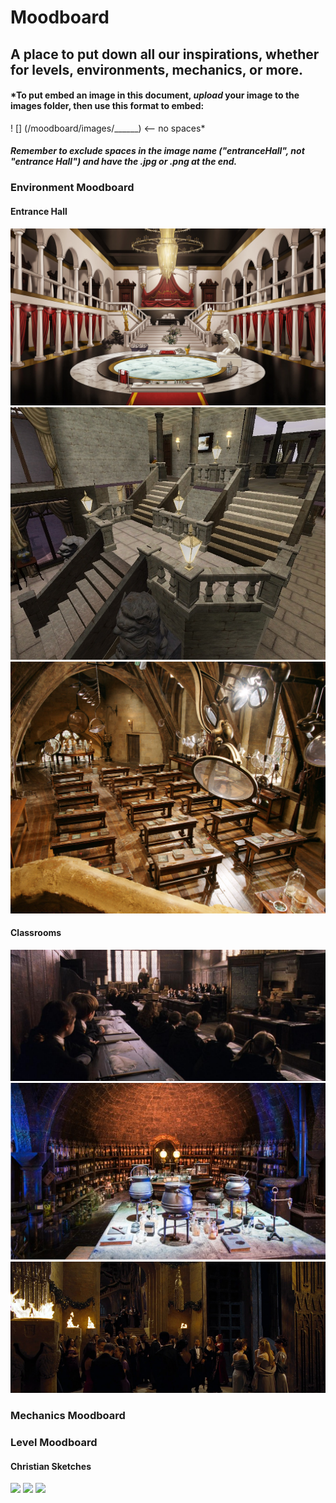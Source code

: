 # Moodboard
## A place to put down all our inspirations, whether for levels, environments, mechanics, or more.

#### *To put embed an image in this document, _upload_ your image to the images folder, then use this format to embed:
! [] (/moodboard/images/______)   <-- no spaces*
#### *Remember to exclude spaces in the image name ("entranceHall", not "entrance Hall") and have the .jpg or .png at the end.*

### Environment Moodboard


#### Entrance Hall

![](/moodboard/images/entrancehall.jpg)
![](/moodboard/images/entrancehall1.jpg)
![](/moodboard/images/Lecture_Classroom.jpg)

#### Classrooms

![](/moodboard/images/Charms_classroom.jpg)
![](/moodboard/images/potions_classroom.jpg)
![](/moodboard/images/entrancehall2.jpg)

### Mechanics Moodboard

### Level Moodboard

#### Christian Sketches

![](/moodboard/images/Sketch_Level.jpg)
![](/moodboard/images/Sketch_Courtyard.jpg)
![](/moodboard/images/Sketch_Hallway.jpg)
